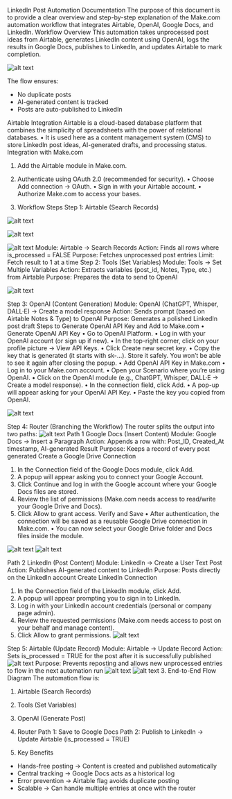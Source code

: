 LinkedIn Post Automation Documentation
The purpose of this document is to provide a clear overview and step-by-step explanation of the Make.com automation workflow that integrates Airtable, OpenAI, Google Docs, and LinkedIn.
Workflow Overview
This automation takes unprocessed post ideas from Airtable, generates LinkedIn content using OpenAI, logs the results in Google Docs, publishes to LinkedIn, and updates Airtable to mark completion.

 ![alt text](image.png)

The flow ensures:
- No duplicate posts
- AI-generated content is tracked
- Posts are auto-published to LinkedIn

Airtable Integration
Airtable is a cloud-based database platform that combines the simplicity of spreadsheets with the power of relational databases.
•	It is used here as a content management system (CMS) to store LinkedIn post ideas, AI-generated drafts, and processing status.
Integration with Make.com
1.	Add the Airtable module in Make.com.
2.	Authenticate using OAuth 2.0 (recommended for security).
•	Choose Add connection → OAuth.
•	Sign in with your Airtable account.
•	Authorize Make.com to access your bases.



2. Workflow Steps
Step 1: Airtable (Search Records)
 
 ![alt text](image-1.png)

 ![alt text](image-2.png)
 
 ![alt text](image-3.png)
Module: Airtable → Search Records
Action: Finds all rows where is_processed = FALSE
Purpose: Fetches unprocessed post entries
Limit: Fetch result to 1 at a time
Step 2: Tools (Set Variables)
Module: Tools → Set Multiple Variables
Action: Extracts variables (post_id, Notes, Type, etc.) from Airtable
Purpose: Prepares the data to send to OpenAI
 
![alt text](image-4.png)


Step 3: OpenAI (Content Generation)
Module: OpenAI (ChatGPT, Whisper, DALL·E) → Create a model response
Action: Sends prompt (based on Airtable Notes & Type) to OpenAI
Purpose: Generates a polished LinkedIn post draft
Steps to Generate OpenAI API Key and Add to Make.com
•	Generate OpenAI API Key
•	Go to OpenAI Platform.
•	Log in with your OpenAI account (or sign up if new).
•	In the top-right corner, click on your profile picture → View API Keys.
•	Click Create new secret key.
•	Copy the key that is generated (it starts with sk-...).
Store it safely. You won’t be able to see it again after closing the popup.
•	Add OpenAI API Key in Make.com
•	Log in to your Make.com account.
•	Open your Scenario where you’re using OpenAI.
•	Click on the OpenAI module (e.g., ChatGPT, Whisper, DALL·E → Create a model response).
•	In the connection field, click Add.
•	A pop-up will appear asking for your OpenAI API Key.
•	Paste the key you copied from OpenAI.
 
![alt text](image-5.png)

Step 4: Router (Branching the Workflow)
The router splits the output into two paths:
 ![alt text](image-6.png)
Path 1 Google Docs (Insert Content)
Module: Google Docs → Insert a Paragraph
Action: Appends a row with: Post_ID, Created_At timestamp, AI-generated Result
Purpose: Keeps a record of every post generated
Create a Google Drive Connection
1.	In the Connection field of the Google Docs module, click Add.
2.	A popup will appear asking you to connect your Google Account.
3.	Click Continue and log in with the Google account where your Google Docs files are stored.
4.	Review the list of permissions (Make.com needs access to read/write your Google Drive and Docs).
5.	Click Allow to grant access.
Verify and Save
•	After authentication, the connection will be saved as a reusable Google Drive connection in Make.com.
•	You can now select your Google Drive folder and Docs files inside the module.
 
 ![alt text](image-7.png)
 ![alt text](image-8.png)

Path 2 LinkedIn (Post Content)
Module: LinkedIn → Create a User Text Post
Action: Publishes AI-generated content to LinkedIn
Purpose: Posts directly on the LinkedIn account
Create LinkedIn Connection
1.	In the Connection field of the LinkedIn module, click Add.
2.	A popup will appear prompting you to sign in to LinkedIn.
3.	Log in with your LinkedIn account credentials (personal or company page admin).
4.	Review the requested permissions (Make.com needs access to post on your behalf and manage content).
5.	Click Allow to grant permissions.
![alt text](image-9.png)
 
Step 5: Airtable (Update Record)
Module: Airtable → Update Record
Action: Sets is_processed = TRUE for the post after it is successfully published
![alt text](image-10.png)
Purpose: Prevents reposting and allows new unprocessed entries to flow in the next automation run
![alt text](image-11.png)
![alt text](image-12.png)
3. End-to-End Flow Diagram
The automation flow is:
 
1. Airtable (Search Records) 
2. Tools (Set Variables)
3. OpenAI (Generate Post) 
4. Router
   Path 1: Save to Google Docs
   Path 2: Publish to LinkedIn → Update Airtable (is_processed = TRUE)

4. Key Benefits
- Hands-free posting → Content is created and published automatically
- Central tracking → Google Docs acts as a historical log
- Error prevention → Airtable flag avoids duplicate posting
- Scalable → Can handle multiple entries at once with the router

